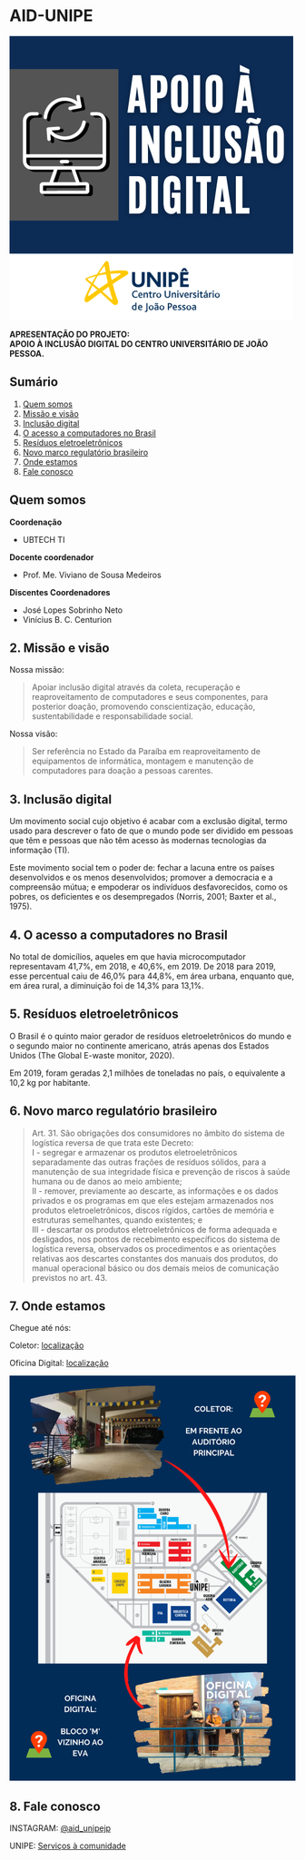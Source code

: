 # AID-UNIPE

![unipe](/unipe2.png)


**APRESENTAÇÃO DO PROJETO:<br>APOIO À INCLUSÃO DIGITAL DO CENTRO UNIVERSITÁRIO DE JOÃO PESSOA.**

## Sumário

1. [Quem somos](##Quem-somos)
2. <a href="missao">Missão e visão</a>
3. <a href="inclusao">Inclusão digital</a>
4. <a href="computadores">O acesso a computadores no Brasil</a>
5. <a href="residuos">Resíduos eletroeletrônicos</a>
6. <a href="marcolegal">Novo marco regulatório brasileiro</a>
7. <a href="localizacao">Onde estamos</a>
8. <a href="contato">Fale conosco</a>

## Quem somos

**Coordenação**
* UBTECH TI

**Docente coordenador**

* Prof. Me. Viviano de Sousa Medeiros

**Discentes Coordenadores**

* José Lopes Sobrinho Neto
* Vinícius B. C. Centurion

<h2 id= "missao">2. Missão e visão</h2>

Nossa missão:

> Apoiar inclusão digital através da coleta, recuperação e reaproveitamento  de computadores e seus componentes, para posterior doação, promovendo conscientização, educação, sustentabilidade e responsabilidade social.

Nossa visão:

> Ser referência no Estado da Paraíba em reaproveitamento de equipamentos de informática, montagem e manutenção de computadores para doação a pessoas carentes.

<h2 id= "inclusao">3. Inclusão digital</h2>

Um movimento social cujo objetivo é acabar com a exclusão digital, termo usado para descrever o fato de que o mundo pode ser dividido em pessoas que têm e pessoas que não têm acesso às modernas tecnologias da informação (TI).

Este movimento social tem o poder de: fechar a lacuna entre os países desenvolvidos e os menos desenvolvidos; promover a democracia e a compreensão mútua; e empoderar os indivíduos desfavorecidos, como os pobres, os deficientes e os desempregados (Norris, 2001; Baxter et al., 1975).

<h2 id= "computadores">4. O acesso a computadores no Brasil</h2>

No total de domicílios, aqueles em que havia microcomputador representavam 41,7%, em 2018, e 40,6%, em 2019. De 2018 para 2019, esse percentual caiu de 46,0% para 44,8%, em área urbana, enquanto que, em área rural, a diminuição foi de 14,3% para 13,1%.

<h2 id= "residuos">5. Resíduos eletroeletrônicos</h2>

O Brasil é o quinto maior gerador de resíduos eletroeletrônicos do mundo e o segundo maior no continente americano, atrás apenas dos Estados Unidos (The Global E-waste monitor, 2020).

Em 2019, foram geradas 2,1 milhões de toneladas no país, o equivalente a 10,2 kg por habitante.

<h2 id= "marcolegal">6. Novo marco regulatório brasileiro</h2>

> Art. 31. São obrigações dos consumidores no âmbito do sistema de logística reversa de que trata este Decreto:<br>
> I - segregar e armazenar os produtos eletroeletrônicos separadamente das outras frações de resíduos sólidos, para a manutenção de sua integridade física e prevenção de riscos à saúde humana ou de danos ao meio ambiente;<br>
> II - remover, previamente ao descarte, as informações e os dados privados e os programas em que eles estejam armazenados nos produtos eletroeletrônicos, discos rígidos, cartões de memória e estruturas semelhantes, quando existentes; e <br>
> III - descartar os produtos eletroeletrônicos de forma adequada e desligados, nos pontos de recebimento específicos do sistema de logística reversa, observados os procedimentos e as orientações relativas aos descartes constantes dos manuais dos produtos, do manual operacional básico ou dos demais meios de comunicação previstos no art. 43.

<h2 id= "localizacao">7. Onde estamos</h2>

Chegue até nós:

Coletor: [localização](https://goo.gl/maps/NYeDFqc5wgb9vMBy5)

Oficina Digital: [localização](https://goo.gl/maps/PdgqyFuJV7rjLacV6)

![Onde estamos](/onde_estamos.png)

<h2 id= "contato">8. Fale conosco</h2>

INSTAGRAM: [@aid_unipejp](https://www.instagram.com/aid_unipejp)

UNIPE: [Serviços à comunidade](https://www.unipe.edu.br/servicos-a-comunidade/)
